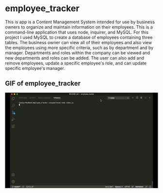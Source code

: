 # employee_tracker

This is app is a Content Management System intended for use by business owners to organize and maintain information on their employees. This is a command-line application that uses node, inquirer, and MySQL. For this project I used MySQL to create a database of employees containing three tables.  The business owner can view all of their employees and also view the employees using more specific criteria, such as by department and by manager.  Departments and roles within the company can be viewed and new departments and roles can be added.  The user can also add and remove employees, update a specific employee's role, and can update specific  employee's manager. 


## GIF of employee_tracker 
![](./assets/ezgif.com-video-to-gif.gif)
